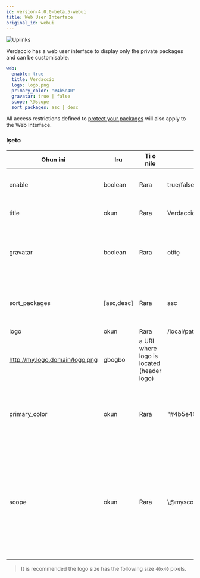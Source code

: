 ```yaml
---
id: version-4.0.0-beta.5-webui
title: Web User Interface
original_id: webui
---
```


![Uplinks](https://user-images.githubusercontent.com/558752/52916111-fa4ba980-32db-11e9-8a64-f4e06eb920b3.png)

Verdaccio has a web user interface to display only the private packages and can be customisable.

```yaml
web:
  enable: true
  title: Verdaccio
  logo: logo.png
  primary_color: "#4b5e40"
  gravatar: true | false
  scope: \@scope
  sort_packages: asc | desc
```

All access restrictions defined to [protect your packages](protect-your-dependencies.md) will also apply to the Web Interface.

### Iṣeto

| Ohun ini      | Iru        | Ti o nilo | Apẹẹrẹ                                                      | Atilẹyin   | Apejuwe                                                                                                                                              |
| ------------- | ---------- | --------- | ----------------------------------------------------------- | ---------- | ---------------------------------------------------------------------------------------------------------------------------------------------------- |
| enable        | boolean    | Rara      | true/false                                                  | gbogbo     | allow to display the web interface                                                                                                                   |
| title         | okun       | Rara      | Verdaccio                                                   | gbogbo     | HTML head title description                                                                                                                          |
| gravatar      | boolean    | Rara      | otitọ                                                       | `>v4`   | Gravatars will be generated under the hood if this property is enabled                                                                               |
| sort_packages | [asc,desc] | Rara      | asc                                                         | `>v4`   | By default private packages are sorted by ascending                                                                                                  |
| logo          | okun       | Rara      | /local/path/to/my/logo.png  
http://my.logo.domain/logo.png | gbogbo     | a URI where logo is located (header logo)                                                                                                            |
| primary_color | okun       | Rara      | "#4b5e40"                                                   | `>4`    | The primary color to use throughout the UI (header, etc)                                                                                             |
| scope         | okun       | Rara      | \\@myscope                                                | `>v3.x` | If you're using this registry for a specific module scope, specify that scope to set it in the webui instructions header (note: escape @ with \\@) |

> It is recommended the logo size has the following size `40x40` pixels.